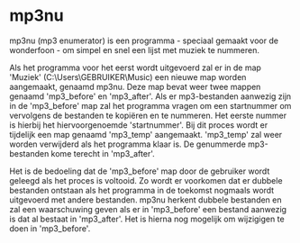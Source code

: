 # mp3nu
mp3nu (mp3 enumerator) is een programma - speciaal gemaakt voor de wonderfoon - om simpel en snel een lijst met muziek te nummeren.

Als het programma voor het eerst wordt uitgevoerd zal er in de map 'Muziek' (C:\Users\GEBRUIKER\Music) een nieuwe map worden aangemaakt, genaamd mp3nu. Deze map bevat weer twee mappen genaamd 'mp3_before' en 'mp3_after'. Als er mp3-bestanden aanwezig zijn in de 'mp3_before' map zal het programma vragen om een startnummer om vervolgens de bestanden te kopiëren en te nummeren. Het eerste nummer is hierbij het hiervoorgenoemde 'startnummer'. Bij dit proces wordt er tijdelijk een map genaamd 'mp3_temp' aangemaakt. 'mp3_temp' zal weer worden verwijderd als het programma klaar is. De genummerde mp3-bestanden kome terecht in 'mp3_after'.

Het is de bedoeling dat de 'mp3_before' map door de gebruiker wordt geleegd als het proces is voltooid. Zo wordt er voorkomen dat er dubbele bestanden ontstaan als het programma in de toekomst nogmaals wordt uitgevoerd met andere bestanden. mp3nu herkent dubbele bestanden en zal een waarschuwing geven als er in 'mp3_before' een bestand aanwezig is dat al bestaat in 'mp3_after'. Het is hierna nog mogelijk om wijzigigen te doen in 'mp3_before'.
